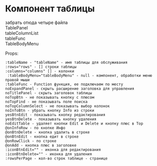 # Компонент таблицы

забрать отюда четыре файла  
TablePanel  
tableColumnList  
tableFunc  
TableBodyMenu

Props:

    :tableName - "tableName" - имя таблицы для обслуживания
    :rows="rows" - [] строки таблицы
    :columns="columns" [] - колонки
     :tableBodyMenu="tableBodyMenu" - null - компонент, обработки меню правой мыши
    :tableFunc - Function функция, ее подключаем по месту
    noExpandPanel - скрыть расширение заголовка для управления
    noTitlePanel - скрыть заголовок таблицы
    noTopBtn - не показывать кнопку с плюсом
    noTopFind - не показывать поле поиска
    noTopColumnSelect - не показывать выбор колонок
    noInfoBtn - убрать кнопку Info из строки
    yesBtnEdit - показывать кнопку редактирования
    yesBtnDelete - показывать кнопку удаления
    noEditTable - удаляет кнопки Edit и Delete и кнопку плюс в Top
    @onInfoRow - по кнопке Инфо
    @onBtnDelete - кнопка удалить в строке
    @onBtnEdit - кнопка едит в строке
    @onRowClick - по строке
    @onAdd - кнопка плюс в заголовке
    :iconBtnEdit="" - иконка для редактирования
    :iconBtnDelete="" - иконка для удаления
    :rowsPerPage - кол-во строк таблице - странице
